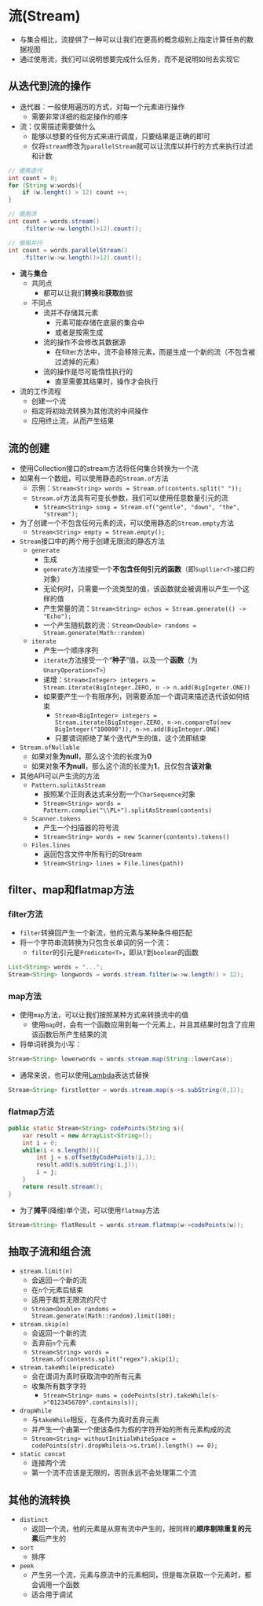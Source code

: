 # 流(Stream)
- 与集合相比，流提供了一种可以让我们在更高的概念级别上指定计算任务的数据视图
- 通过使用流，我们可以说明想要完成什么任务，而不是说明如何去实现它

## 从迭代到流的操作
- 迭代器：一般使用遍历的方式，对每一个元素进行操作
	- 需要非常详细的指定操作的顺序
- 流：仅需描述需要做什么
	- 能够以想要的任何方式来进行调度，只要结果是正确的即可
	- 仅将`stream`修改为`parallelStream`就可以让流库以并行的方式来执行过滤和计数
```java
// 使用迭代
int count = 0;
for (String w:words){
	if (w.lenght() > 12) count ++;
}

// 使用流
int count = words.stream()
	.filter(w->w.length()>12).count();

// 使用并行
int count = words.parallelStream()
	.filter(w->w.length()>12).count();
```
- **流**与**集合**
	- 共同点
		- 都可以让我们**转换**和**获取**数据
	- 不同点
		- 流并不存储其元素
			- 元素可能存储在底层的集合中
			- 或者是按需生成
		- 流的操作不会修改其数据源
			- 在filter方法中，流不会移除元素，而是生成一个新的流（不包含被过滤掉的元素）
		- 流的操作是尽可能惰性执行的
			- 直至需要其结果时，操作才会执行
- 流的工作流程
	- 创建一个流
	- 指定将初始流转换为其他流的中间操作
	- 应用终止流，从而产生结果

## 流的创建
- 使用Collection接口的stream方法将任何集合转换为一个流
- 如果有一个数组，可以使用静态的`Stream.of`方法
	- 示例：`Stream<String> words = Stream.of(contents.split(" "));`
	- `Stream.of`方法具有可变长参数，我们可以使用任意数量引元的流
		- `Stream<String> song = Stream.of("gentle", "down", "the", "stream");`
- 为了创建一个不包含任何元素的流，可以使用静态的`Stream.empty`方法
	- `Stream<String> empty = Stream.empty();`
- `Stream`接口中的两个用于创建无限流的静态方法
	- `generate`
		- 生成
		- `generate`方法接受一个**不包含任何引元的函数**（即`Supllier<T>`接口的对象）
		- 无论何时，只需要一个流类型的值，该函数就会被调用以产生一个这样的值
		- 产生常量的流：`Stream<String> echos = Stream.generate(() -> "Echo");`
		- 一个产生随机数的流：`Stream<Double> randoms = Stream.generate(Math::random)`
	- `iterate`
		- 产生一个顺序序列
		- `iterate`方法接受一个“**种子**”值，以及一个**函数**（为`UnaryOperation<T>`）
		- 递增：`Stream<Integer> integers = Stream.iterate(BigInteger.ZERO, n -> n.add(BigIngeter.ONE))`
		- 如果要产生一个有限序列，则需要添加一个谓词来描述迭代该如何结束
			- `Stream<BigInteger> integers = Stream.iterate(BigInteger.ZERO, n->n.compareTo(new BigInteger("100000")), n->n.add(BigInteger.ONE)`
			- 只要谓词拒绝了某个迭代产生的值，这个流即结束
- `Stream.ofNullable`
	- 如果对象**为null**，那么这个流的长度为**0**
	- 如果对象**不为null**，那么这个流的长度为**1**，且仅包含**该对象**
- 其他API可以产生流的方法
	- `Pattern.splitAsStream`
		- 按照某个正则表达式来分割一个`CharSequence`对象
		- `Stream<String> words = Pattern.complie("\\PL+").splitAsStream(contents)`
	- `Scanner.tokens`
		- 产生一个扫描器的符号流
		- `Stream<String> words = new Scanner(contents).tokens()`
	- `Files.lines`
		- 返回包含文件中所有行的Stream
		- `Stream<String> lines = File.lines(path))`
## filter、map和flatmap方法
### filter方法
- `filter`转换回产生一个新流，他的元素与某种条件相匹配
- 将一个字符串流转换为只包含长单词的另一个流：
	- `filter`的引元是`Predicate<T>`，即从`T`到`boolean`的函数
```java
List<String> words = "...";
Stream<String> longwords = words.stream.filter(w->w.length() > 12);
```
### map方法
- 使用`map`方法，可以让我们按照某种方式来转换流中的值
	- 使用`map`时，会有一个函数应用到每一个元素上，并且其结果时包含了应用该函数后所产生结果的流
- 将单词转换为小写：
```java
Stream<String> lowerwords = words.stream.map(String::lowerCase);
```
- 通常来说，也可以使用[Lambda](Lambda表达式.md)表达式替换
```java
Stream<String> firstletter = words.stream.map(s->s.subString(0,1));
```
### flatmap方法
 ```java
 public static Stream<String> codePoints(String s){
	 var result = new ArrayList<String>();
	 int i = 0;
	 while(i < s.length()){
		 int j = s.offsetByCodePoints(i,1);
		 result.add(s.subString(i,j));
		 i = j;
	 }
	 return result.stream();
 }
 ```
- 为了**摊平**(降维)单个流，可以使用`flatmap`方法
```java
Stream<String> flatResult = words.stream.flatmap(w->codePoints(w));
```

## 抽取子流和组合流
- `stream.limit(n)`
	- 会返回一个新的流
	- 在`n`个元素后结束
	- 适用于裁剪无限流的尺寸
	- `Stream<Double> randoms = Stream.generate(Math::random).limit(100);`
- `stream.skip(n)`
	- 会返回一个新的流
	- 丢弃前`n`个元素
	- `Stream<String> words = Stream.of(contents.split("regex").skip(1);`
- `stream.takeWhile(predicate)`
	- 会在谓词为真时获取流中的所有元素
	- 收集所有数字字符
		- `Stream<String> nums = codePoints(str).takeWhile(s->"0123456789".contains(s));`
- `dropWhile`
	- 与`takeWhile`相反，在条件为真时丢弃元素
	- 并产生一个由第一个使该条件为假的字符开始的所有元素构成的流
	- `Stream<String> withoutInitialWhiteSpace = codePoints(str).dropWhile(s->s.trim().length() == 0);`
- `static concat`
	- 连接两个流
	- 第一个流不应该是无限的，否则永远不会处理第二个流

## 其他的流转换
- `distinct`
	- 返回一个流，他的元素是从原有流中产生的，按同样的**顺序剔除重复的元素**后产生的
- `sort`
	- 排序
- `peek`
	- 产生另一个流，元素与原流中的元素相同，但是每次获取一个元素时，都会调用一个函数
	- 适合用于调试